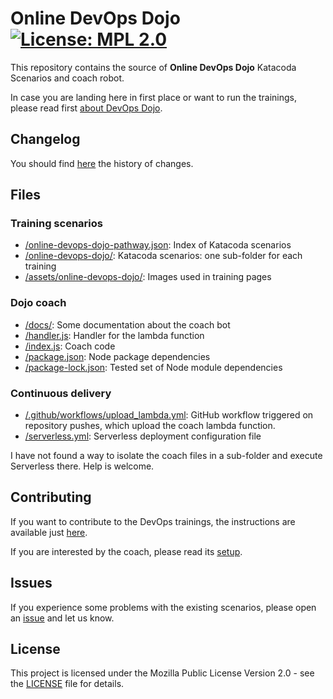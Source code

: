 # Online DevOps Dojo [![License: MPL 2.0](https://img.shields.io/badge/License-MPL%202.0-brightgreen.svg)](https://opensource.org/licenses/MPL-2.0)

This repository contains the source of **Online DevOps Dojo** Katacoda Scenarios
and coach robot.

In case you are landing here in first place or want to run the trainings, please
read first [about DevOps Dojo](https://dxc-technology.github.io/about-devops-dojo/).

## Changelog

You should find [here](./CHANGELOG.md) the history of changes.

## Files

### Training scenarios

- [/online-devops-dojo-pathway.json](./online-devops-dojo-pathway.json): Index of
Katacoda scenarios
- [/online-devops-dojo/](./online-devops-dojo/): Katacoda scenarios: one sub-folder
for each training
- [/assets/online-devops-dojo/](./assets/online-devops-dojo/): Images used in
training pages

### Dojo coach

- [/docs/](./docs): Some documentation about the coach bot
- [/handler.js](./handler.js): Handler for the lambda function
- [/index.js](./index.js): Coach code
- [/package.json](./package.json): Node package dependencies
- [/package-lock.json](./package-lock.json): Tested set of Node module dependencies

### Continuous delivery

- [/.github/workflows/upload_lambda.yml](/.github/workflows/upload_lambda.yml):
  GitHub workflow triggered on repository pushes, which upload the coach lambda function.
- [/serverless.yml](./serverless.yml): Serverless deployment configuration file

I have not found a way to isolate the coach files in a sub-folder and execute Serverless
there. Help is welcome.

## Contributing

If you want to contribute to the DevOps trainings, the instructions are available
just [here](./CONTRIBUTING.md).

If you are interested by the coach, please read its [setup](./docs/bot-setup.md).

## Issues

If you experience some problems with the existing scenarios, please open an
[issue](https://github.com/dxc-technology/online-devops-dojo/issues/new/choose)
and let us know.

## License

This project is licensed under the Mozilla Public License Version 2.0 - see
the [LICENSE](./LICENSE) file for details.
